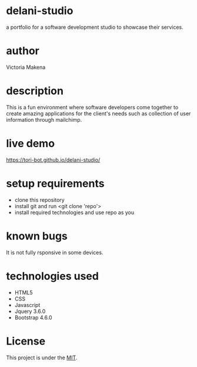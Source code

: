 # delani-studio
a portfolio for a software development studio to showcase their services.
# author
Victoria Makena
# description
This is a fun environment where software developers come together to create amazing applications for the client's needs such as collection of user information through mailchimp.
# live demo
https://tori-bot.github.io/delani-studio/
# setup requirements
* clone this repository
* install git and run <git clone 'repo'>
* install required technologies and use repo as you


# known bugs
It is not fully rsponsive in some devices.
# technologies used
* HTML5
* CSS
* Javascript
* Jquery 3.6.0
* Bootstrap 4.6.0
# License
This project is under the [MIT](license).
